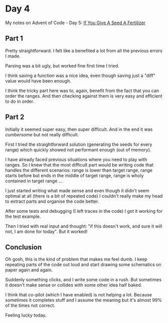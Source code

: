 # Day 4

My notes on Advent of Code - Day 5: [If You Give A Seed A Fertilizer](https://adventofcode.com/2023/day/5)

## Part 1

Pretty straightforward. I felt like a benefited a lot from all the previous errors I made.

Parsing was a bit ugly, but worked fine first time I tried.

I think saving a function was a nice idea, even though saving just a "diff" value would have been enough.

I think the tricky part here was to, again, benefit from the fact that you can order the ranges. And then checking against them is very easy and efficient to do in order.

## Part 2

Initially it seemed super easy, then super difficult. And in the end it was _cumbersome_ but not really difficult.

First I tried the straightforward solution (generating the seeds for every range) which quickly showed not performant enough (out of memory).

I have already faced previous situations where you need to play with ranges. So I knew that the most difficult part would be writing code that handles the different scenarios: range is lower than target range, range starts before but ends in the middle of target range, range is wholy contained in target range ...

I just started writing what made sense and even though it didn't seem optimal at all (there is a bit of repeated code) I couldn't really make my head to extract parts and organise the code better.

After some tests and debugging (I left traces in the code) I got it working for the test example.

Then I tried with real input and thought: "if this doesn't work, and sure it will not, I am done for today". But it worked!

## Conclusion

Oh gosh, this is the kind of problem that makes me feel dumb. I keep repeating parts of the code out loud and start drawing some schematics on paper again and again.

Suddenly something clicks, and I write some code in a rush. But sometimes it doesn't make sense or collides with some other idea half baked.

I think that co-pilot (which I have enabled) is not helping a lot. Because sometimes it completes stuff and I assume the meaning but it's almost 99% of the times not correct.

Feeling lucky today.
